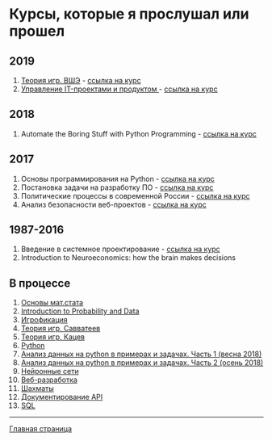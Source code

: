 <!-- Yandex.Metrika counter -->
<script type="text/javascript" >
   (function(m,e,t,r,i,k,a){m[i]=m[i]||function(){(m[i].a=m[i].a||[]).push(arguments)};
   m[i].l=1*new Date();k=e.createElement(t),a=e.getElementsByTagName(t)[0],k.async=1,k.src=r,a.parentNode.insertBefore(k,a)})
   (window, document, "script", "https://mc.yandex.ru/metrika/tag.js", "ym");

   ym(54428956, "init", {
        clickmap:true,
        trackLinks:true,
        accurateTrackBounce:true,
        webvisor:true
   });
</script>
<noscript><div><img src="https://mc.yandex.ru/watch/54428956" style="position:absolute; left:-9999px;" alt="" /></div></noscript>
<!-- /Yandex.Metrika counter -->

# Курсы, которые я прослушал или прошел


## 2019
1. [Теория игр. ВШЭ](desc/GameTheoryHSE.md) - [ссылка на курс](https://www.coursera.org/learn/game-theory)
2. [Управление IT-проектами и продуктом ](desc/ProductMng.md) - [ссылка на курс](https://youtu.be/bVJSwGJolSs)

## 2018
1. Automate the Boring Stuff with Python Programming - [ссылка на курс](https://www.udemy.com/automate/)

## 2017
1. Основы программирования на Python - [ссылка на курс](https://www.coursera.org/learn/python-osnovy-programmirovaniya)
2. Постановка задачи на разработку ПО - [ссылка на курс](https://stepik.org/course/1128/)
3. Политические процессы в современной России - [ссылка на курс](https://stepik.org/course/132)
4. Анализ безопасности веб-проектов - [ссылка на курс](https://stepik.org/course/127)

## 1987-2016
1. Введение в системное проектирование - [ссылка на курс](https://www.coursera.org/learn/systems-engineering)
2. Introduction to Neuroeconomics: how the brain makes decisions

## В процессе
1. [Основы мат.стата](https://stepik.org/course/76/)
2. [Introduction to Probability and Data](https://www.coursera.org/learn/probability-intro/home/welcome)
3. [Игрофикация](https://stepik.org/course/50391/syllabus)
4. [Теория игр, Савватеев](https://www.youtube.com/playlist?list=PLlx2izuC9gjj4crXUkw2luo8JfNCfmbkn)
5. [Теория игр, Кацев](https://www.youtube.com/watch?v=DCsw0R0F6cU&list=PLlb7e2G7aSpQVM2Q2_31gb58sWdhmxmAQ)
6. [Python](https://www.youtube.com/playlist?list=PLlb7e2G7aSpQhNphPSpcO4daaRPeVstku)
7. [Анализ данных на python в примерах и задачах. Часть 1 (весна 2018)](https://www.youtube.com/playlist?list=PLlb7e2G7aSpRb95_Wi7lZ-zA6fOjV3_l7)
8. [Анализ данных на python в примерах и задачах. Часть 2 (осень 2018)](https://www.youtube.com/playlist?list=PLlb7e2G7aSpT1ntsozWmWJ4kGUsUs141Y)
9. [Нейронные сети](https://stepik.org/course/50352)
10. [Веб-разработка](https://stepik.org/course/154)
12. [Шахматы](https://www.udemy.com/live-chess-playthrough-intermediate/)
13. [Документирование API](https://github.com/docops-hq/learnapidoc-ru/blob/master/introduction-rest-apis/video-presentations.md)
14. [SQL](https://stepik.org/course/551)

---
[Главная страница](https://axtrace.github.io)
